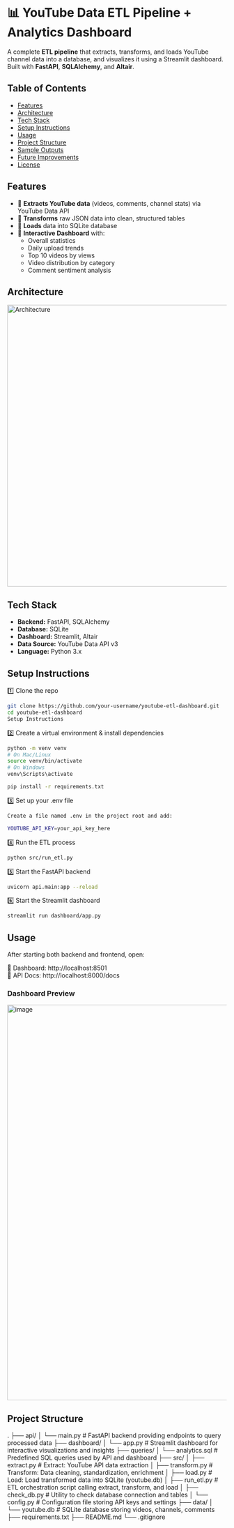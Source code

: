 # 📊 YouTube Data ETL Pipeline + Analytics Dashboard

A complete **ETL pipeline** that extracts, transforms, and loads YouTube channel data into a database, and visualizes it using a Streamlit dashboard. Built with **FastAPI**, **SQLAlchemy**, and **Altair**.

## Table of Contents
- [Features](#features)
- [Architecture](#architecture)
- [Tech Stack](#tech-stack)
- [Setup Instructions](#setup-instructions)
- [Usage](#usage)
- [Project Structure](#project-structure)
- [Sample Outputs](#sample-outputs)
- [Future Improvements](#future-improvements)
- [License](#license)

## Features
- 🔹 **Extracts YouTube data** (videos, comments, channel stats) via YouTube Data API
- 🔹 **Transforms** raw JSON data into clean, structured tables
- 🔹 **Loads** data into SQLite database
- 🔹 **Interactive Dashboard** with:
  - Overall statistics
  - Daily upload trends
  - Top 10 videos by views
  - Video distribution by category
  - Comment sentiment analysis

## Architecture
<img width="1024" height="646" alt="Architecture" src="https://github.com/user-attachments/assets/5cd26bf4-ad62-406f-9183-95689ac44543" />

## Tech Stack
- **Backend:** FastAPI, SQLAlchemy
- **Database:** SQLite
- **Dashboard:** Streamlit, Altair
- **Data Source:** YouTube Data API v3
- **Language:** Python 3.x

## Setup Instructions

1️⃣ Clone the repo
```bash
git clone https://github.com/your-username/youtube-etl-dashboard.git
cd youtube-etl-dashboard
Setup Instructions
```

2️⃣ Create a virtual environment & install dependencies
```bash
python -m venv venv
# On Mac/Linux
source venv/bin/activate
# On Windows
venv\Scripts\activate

pip install -r requirements.txt
```
3️⃣ Set up your .env file
```bash
Create a file named .env in the project root and add:

YOUTUBE_API_KEY=your_api_key_here
```
4️⃣ Run the ETL process
```bash
python src/run_etl.py
```
5️⃣ Start the FastAPI backend
```bash
uvicorn api.main:app --reload
```
6️⃣ Start the Streamlit dashboard
```bash
streamlit run dashboard/app.py
```
## Usage

After starting both backend and frontend, open:

📍 Dashboard: http://localhost:8501  
📍 API Docs: http://localhost:8000/docs  

### Dashboard Preview
<img width="1908" height="907" alt="image" src="https://github.com/user-attachments/assets/134e9ded-4b43-419e-b0a0-c1dca130e79b" />

## Project Structure

.
├── api/
│ └── main.py # FastAPI backend providing endpoints to query processed data
├── dashboard/
│ └── app.py # Streamlit dashboard for interactive visualizations and insights
├── queries/
│ └── analytics.sql # Predefined SQL queries used by API and dashboard
├── src/
│ ├── extract.py # Extract: YouTube API data extraction
│ ├── transform.py # Transform: Data cleaning, standardization, enrichment
│ ├── load.py # Load: Load transformed data into SQLite (youtube.db)
│ ├── run_etl.py # ETL orchestration script calling extract, transform, and load
│ ├── check_db.py # Utility to check database connection and tables
│ └── config.py # Configuration file storing API keys and settings
├── data/
│ └── youtube.db # SQLite database storing videos, channels, comments
├── requirements.txt
├── README.md
└── .gitignore

